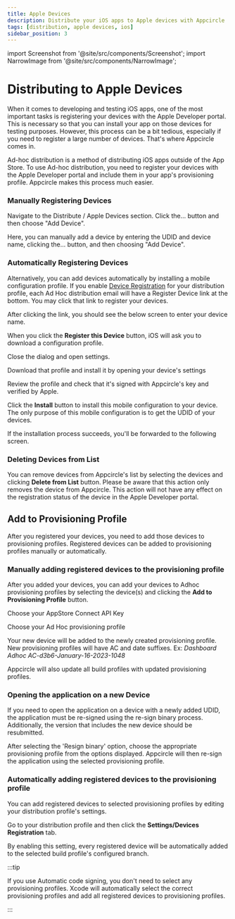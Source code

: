 ```yaml
---
title: Apple Devices
description: Distribute your iOS apps to Apple devices with Appcircle
tags: [distribution, apple devices, ios]
sidebar_position: 3
---
```


import Screenshot from '@site/src/components/Screenshot';
import NarrowImage from '@site/src/components/NarrowImage';

# Distributing to Apple Devices

When it comes to developing and testing iOS apps, one of the most important tasks is registering your devices with the Apple Developer portal. This is necessary so that you can install your app on those devices for testing purposes. However, this process can be a bit tedious, especially if you need to register a large number of devices. That's where Appcircle comes in.

Ad-hoc distribution is a method of distributing iOS apps outside of the App Store. To use Ad-hoc distribution, you need to register your devices with the Apple Developer portal and include them in your app's provisioning profile. Appcircle makes this process much easier.

### Manually Registering Devices

Navigate to the Distribute / Apple Devices section. Click the... button and then choose "Add Device".

<Screenshot url='https://cdn.appcircle.io/docs/assets/BE-4163-ios1.png' />

Here, you can manually add a device by entering the UDID and device name, clicking the... button, and then choosing "Add Device".

<Screenshot url='https://cdn.appcircle.io/docs/assets/BE-4163-ios2.png' />

### Automatically Registering Devices

Alternatively, you can add devices automatically by installing a mobile configuration profile. If you enable [Device Registration](/testing-distribution/create-or-select-a-distribution-profile#device-registration-ios-only) for your distribution profile, each Ad Hoc distribution email will have a Register Device link at the bottom. You may click that link to register your devices.

<NarrowImage src="https://cdn.appcircle.io/docs/assets/adhoc-email1.png" width="300" />

After clicking the link, you should see the below screen to enter your device name.

<NarrowImage src="https://cdn.appcircle.io/docs/assets/adhoc-email2.png" width="300"/>

When you click the **Register this Device** button, iOS will ask you to download a configuration profile.

<NarrowImage src="https://cdn.appcircle.io/docs/assets/adhoc-email3.png" width="300" />

Close the dialog and open settings.

<NarrowImage src="https://cdn.appcircle.io/docs/assets/adhoc-email4.png" width="300" />

Download that profile and install it by opening your device's settings

<NarrowImage src="https://cdn.appcircle.io/docs/assets/adhoc-ios-settings1.png" width="300"/>

Review the profile and check that it's signed with Appcircle's key and verified by Apple.

<NarrowImage src="https://cdn.appcircle.io/docs/assets/adhoc-ios-settings2.png" width="300"/>

Click the **Install** button to install this mobile configuration to your device. The only purpose of this mobile configuration is to get the UDID of your devices.

<NarrowImage src="https://cdn.appcircle.io/docs/assets/adhoc-ios-settings3.png" width="300" />

If the installation process succeeds, you'll be forwarded to the following screen.

<NarrowImage src="https://cdn.appcircle.io/docs/assets/adhoc-profile-success.png" width="300" />

### Deleting Devices from List

You can remove devices from Appcircle's list by selecting the devices and clicking **Delete from List** button. Please be aware that this action only removes the device from Appcircle. This action will not have any effect on the registration status of the device in the
Apple Developer portal.

## Add to Provisioning Profile

After you registered your devices, you need to add those devices to provisioning profiles. Registered devices can be added to provisioning profiles manually or automatically.

### Manually adding registered devices to the provisioning profile

After you added your devices, you can add your devices to Adhoc provisioning profiles by selecting the device(s) and clicking the **Add to Provisioning Profile** button.

<Screenshot url='https://cdn.appcircle.io/docs/assets/BE-4163-ios3.png' />

Choose your AppStore Connect API Key

<Screenshot url='https://cdn.appcircle.io/docs/assets/BE-4163-ios4.png' />

Choose your Ad Hoc provisioning profile

<Screenshot url='https://cdn.appcircle.io/docs/assets/BE-4163-ios5.png' />

Your new device will be added to the newly created provisioning profile. New provisioning profiles will have AC and date suffixes. Ex: _Dashboard Adhoc AC-d3b6-January-16-2023-1048_

Appcircle will also update all build profiles with updated provisioning profiles.

### Opening the application on a new Device

If you need to open the application on a device with a newly added UDID, the application must be re-signed using the re-sign binary process. Additionally, the version that includes the new device should be resubmitted.

<Screenshot url='https://cdn.appcircle.io/docs/assets/BE-4163-ios6.png' />

After selecting the 'Resign binary' option, choose the appropriate provisioning profile from the options displayed. Appcircle will then re-sign the application using the selected provisioning profile.

<Screenshot url='https://cdn.appcircle.io/docs/assets/BE-4163-ios7.png' />

### Automatically adding registered devices to the provisioning profile 

You can add registered devices to selected provisioning profiles by editing your distribution profile's settings.

Go to your distribution profile and then click the **Settings/Devices Registration** tab.

<Screenshot url='https://cdn.appcircle.io/docs/assets/BE-4163-ios8.png' />

By enabling this setting, every registered device will be automatically added to the selected build profile's configured branch.

:::tip

If you use Automatic code signing, you don't need to select any provisioning profiles. Xcode will automatically select the correct provisioning profiles and add all registered devices to provisioning profiles.

:::
